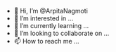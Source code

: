 - 👋 Hi, I’m @ArpitaNagmoti
- 👀 I’m interested in ...
- 🌱 I’m currently learning ...
- 💞️ I’m looking to collaborate on ...
- 📫 How to reach me ...

<!---
ArpitaNagmoti/ArpitaNagmoti is a ✨ special ✨ repository because its `README.md` (this file) appears on your GitHub profile.
You can click the Preview link to take a look at your changes.
--->
